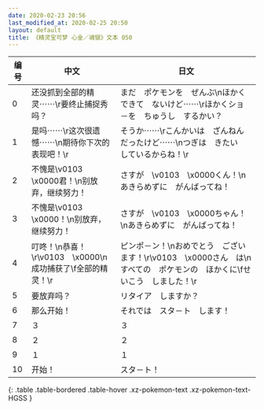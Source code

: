 ```yaml
---
date: 2020-02-23 20:56
last_modified_at: 2020-02-25 20:50
layout: default
title: 《精灵宝可梦 心金／魂银》文本 050
---
```

| 编号 | 中文 | 日文 |
| ---- | ---- | ---- |
| 0 | 还没抓到全部的精灵⋯⋯\r要终止捕捉秀吗？ | まだ　ポケモンを　ぜんぶ\nほかく　できて　ないけど⋯⋯\rほかくショ－を　ちゅうし　するかい？ |
| 1 | 是吗⋯⋯\r这次很遗憾⋯⋯\n期待你下次的表现吧！\r | そうか⋯⋯\rこんかいは　ざんねん　だったけど⋯⋯\nつぎは　きたい　しているからね！\r |
| 2 | 不愧是\v0103　\x0000君！\n别放弃，继续努力！ | さすが　\v0103　\x0000くん！\nあきらめずに　がんばってね！ |
| 3 | 不愧是\v0103　\x0000！\n别放弃，继续努力！ | さすが　\v0103　\x0000ちゃん！\nあきらめずに　がんばってね！ |
| 4 | 叮咚！\n恭喜！\r\v0103　\x0000\n成功捕获了\f全部的精灵！\r | ピンポ－ン！\nおめでとう　ございます！\r\v0103　\x0000さん　は\nすべての　ポケモンの　ほかくに\fせいこう　しました！\r |
| 5 | 要放弃吗？ | リタイア　しますか？ |
| 6 | 那么开始！ | それでは　スタ－ト　します！ |
| 7 | ３ | ３ |
| 8 | ２ | ２ |
| 9 | １ | １ |
| 10 | 开始！ | スタ－ト！ |
{: .table .table-bordered .table-hover .xz-pokemon-text .xz-pokemon-text-HGSS }
